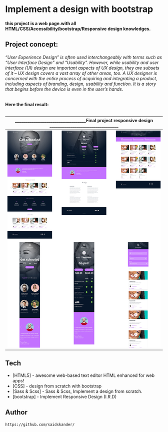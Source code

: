 # Implement a design with bootstrap

#### this project is a web page.with all HTML/CSS/Accessibility/bootstrap/Responsive design knowledges.


## Project concept:

###### “User Experience Design” is often used interchangeably with terms such as “User Interface Design” and “Usability”. However, while usability and user interface (UI) design are important aspects of UX design, they are subsets of it – UX design covers a vast array of other areas, too. A UX designer is concerned with the entire process of acquiring and integrating a product, including aspects of branding, design, usability and function. It is a story that begins before the device is even in the user’s hands.
##
#### Here the final result:

##

| ______________________________________________Final project responsive design____________      _________________________________  |
| ------ |
| <img src="https://github.com/saidskander/holberton-smiling-school/blob/master/images/final.jpg" width=""> |


## Tech


- [HTML5] - awesome web-based text editor HTML enhanced for web apps!
- [CSS] - design from scratch with bootstrap
- [Sass & Scss] - Sass & Scss, Implement a design from scratch.
- [bootstrap] - Implement Responsive Design (I.R.D)
## Author
```sh
https://github.com/saidskander/
```
